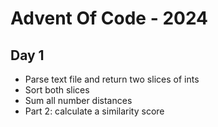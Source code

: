 # Advent Of Code - 2024

## Day 1

* Parse text file and return two slices of ints
* Sort both slices
* Sum all number distances
* Part 2: calculate a similarity score
